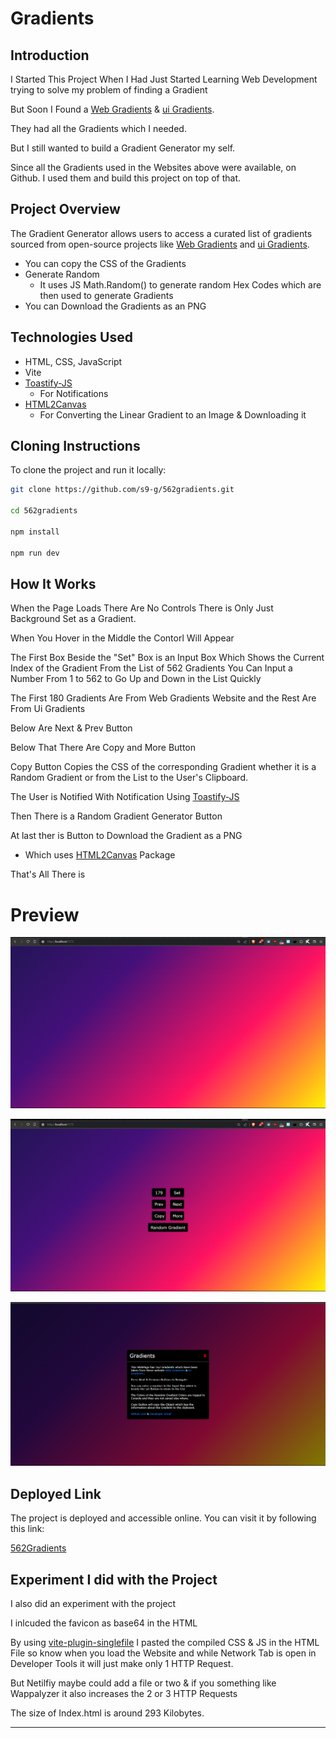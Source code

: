 # Gradients

## Introduction

I Started This Project When I Had Just Started Learning Web Development trying to solve my problem of finding a Gradient

But Soon I Found a [Web Gradients](https://webgradients.com) & [ui Gradients](https://uigradients.com).

They had all the Gradients which I needed.

But I still wanted to build a Gradient Generator my self.

Since all the Gradients used in the Websites above were available, on Github. I used them and build this project on top of that.

## Project Overview

The Gradient Generator allows users to access a curated list of gradients sourced from open-source projects like [Web Gradients](https://webgradients.com) and [ui Gradients](https://uigradients.com).

- You can copy the CSS of the Gradients
- Generate Random
  - It uses JS Math.Random() to generate random Hex Codes which are then used to generate Gradients
- You can Download the Gradients as an PNG

## Technologies Used

- HTML, CSS, JavaScript
- Vite
- [Toastify-JS](Https://github.com/apvarun/toastify-js)
  - For Notifications
- [HTML2Canvas](https://github.com/niklasvh/html2canvas)
  - For Converting the Linear Gradient to an Image & Downloading it

## Cloning Instructions

To clone the project and run it locally:

```bash
git clone https://github.com/s9-g/562gradients.git

cd 562gradients

npm install

npm run dev
```

## How It Works

When the Page Loads There Are No Controls There is Only Just Background Set as a Gradient.

When You Hover in the Middle the Contorl Will Appear

The First Box Beside the "Set" Box is an Input Box Which Shows the Current Index of the Gradient From the List of 562 Gradients
You Can Input a Number From 1 to 562 to Go Up and Down in the List Quickly

The First 180 Gradients Are From Web Gradients Website and the Rest Are From Ui Gradients

Below Are Next & Prev Button

Below That There Are Copy and More Button

Copy Button Copies the CSS of the corresponding Gradient whether it is a Random Gradient or from the List to the User's Clipboard.

The User is Notified With Notification Using [Toastify-JS](Https://github.com/apvarun/toastify-js)

Then There is a Random Gradient Generator Button

At last ther is Button to Download the Gradient as a PNG

- Which uses [HTML2Canvas](https://github.com/niklasvh/html2canvas) Package

That's All There is

# Preview

![preview Without Controls of Gradient Number 179](./assets/previewWithoutcontrols.png "Preview Without Controls of Gradient Number 179")

![preview With Controls of Gradient Number 179](./assets/previewWithcontrols.png "Preview With Controls of Gradient Number 179")

![preview of Modal](./assets/modal.png "Preview of Modal")

## Deployed Link

The project is deployed and accessible online. You can visit it by following this link:

[562Gradients](https://562gradients.netlify.app/)

## Experiment I did with the Project

I also did an experiment with the project

I inlcuded the favicon as base64 in the HTML

By using [vite-plugin-singlefile](https://www.npmjs.com/package/vite-plugin-singlefile) I pasted the compiled CSS & JS in the HTML File so know when you load the Website and while Network Tab is open in Developer Tools it will just make only 1 HTTP Request.

But Netilfiy maybe could add a file or two & if you something like Wappalyzer it also increases the 2 or 3 HTTP Requests

The size of Index.html is around 293 Kilobytes.

---
